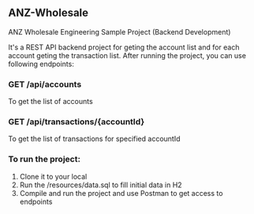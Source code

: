 ## ANZ-Wholesale
ANZ Wholesale Engineering Sample Project (Backend Development)


It's a REST API backend project for geting the account list and for each account geting the transaction list. After running the project, you can use following endpoints:

### GET     /api/accounts
To get the list of accounts

### GET     /api/transactions/{accountId}
To get the list of transactions for specified accountId


### To run the project:
1. Clone it to your local
2. Run the /resources/data.sql to fill initial data in H2 
3. Compile and run the project and use Postman to get access to endpoints
